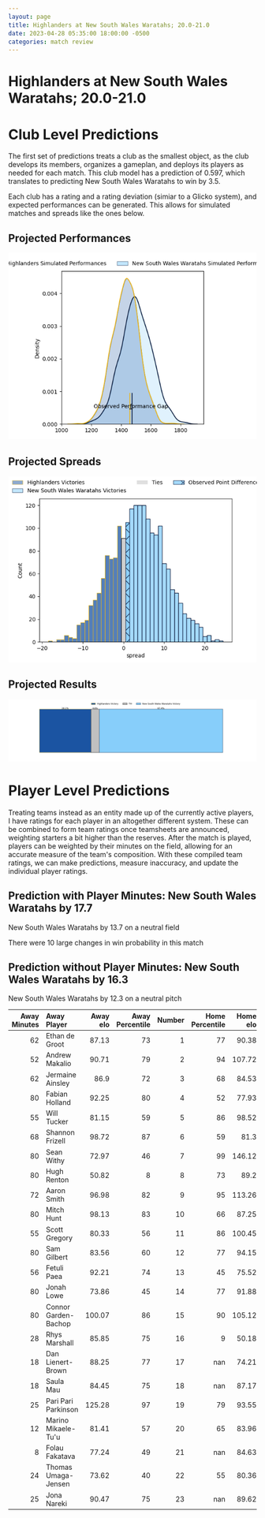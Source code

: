 ```yaml
---  
layout: page  
title: Highlanders at New South Wales Waratahs; 20.0-21.0  
date: 2023-04-28 05:35:00 18:00:00 -0500  
categories: match review  
---
```

# Highlanders at New South Wales Waratahs; 20.0-21.0

# Club Level Predictions


The first set of predictions treats a club as the smallest object, as the club develops its members, organizes a gameplan, and deploys its players as needed for each match. This club model has a prediction of 0.597, which translates to predicting New South Wales Waratahs to win by 3.5.

Each club has a rating and a rating deviation (simiar to a Glicko system), and expected performances can be generated. This allows for simulated matches and spreads like the ones below.
## Projected Performances


![Projected Performances](plots/performances_2023-04-28-NewSouthWalesWaratahs-Highlanders.png)
## Projected Spreads


![Projected Spreads](plots/spreads_2023-04-28-NewSouthWalesWaratahs-Highlanders.png)
## Projected Results


![Projected Results](plots/resultbar_2023-04-28-NewSouthWalesWaratahs-Highlanders.png)
# Player Level Predictions


Treating teams instead as an entity made up of the currently active players, I have ratings for each player in an altogether different system. These can be combined to form team ratings once teamsheets are announced, weighting starters a bit higher than the reserves. After the match is played, players can be weighted by their minutes on the field, allowing for an accurate measure of the team's composition. With these compiled team ratings, we can make predictions, measure inaccuracy, and update the individual player ratings.
## Prediction with Player Minutes: New South Wales Waratahs by 17.7


New South Wales Waratahs by 13.7 on a neutral field

There were 10 large changes in win probability in this match
## Prediction without Player Minutes: New South Wales Waratahs by 16.3


New South Wales Waratahs by 12.3 on a neutral pitch



|   Away Minutes | Away Player          |   Away elo |   Away Percentile |   Number |   Home Percentile |   Home elo | Home Player          |   Home Minutes |
|---------------:|:---------------------|-----------:|------------------:|---------:|------------------:|-----------:|:---------------------|---------------:|
|             62 | Ethan de Groot       |      87.13 |                73 |        1 |                77 |      90.38 | Tetera Faulkner      |             52 |
|             52 | Andrew Makalio       |      90.71 |                79 |        2 |                94 |     107.72 | Dave Porecki         |             67 |
|             62 | Jermaine Ainsley     |      86.9  |                72 |        3 |                68 |      84.53 | Harry Johnson-Holmes |             61 |
|             80 | Fabian Holland       |      92.25 |                80 |        4 |                52 |      77.93 | Jed Holloway         |             80 |
|             55 | Will Tucker          |      81.15 |                59 |        5 |                86 |      98.52 | Hugh Sinclair        |             61 |
|             68 | Shannon Frizell      |      98.72 |                87 |        6 |                59 |      81.3  | Taleni Seu           |             80 |
|             80 | Sean Withy           |      72.97 |                46 |        7 |                99 |     146.12 | Michael Hooper       |             80 |
|             80 | Hugh Renton          |      50.82 |                 8 |        8 |                73 |      89.2  | Langi Gleeson        |             41 |
|             72 | Aaron Smith          |      96.98 |                82 |        9 |                95 |     113.26 | Jake Gordon          |             80 |
|             80 | Mitch Hunt           |      98.13 |                83 |       10 |                66 |      87.25 | Ben Donaldson        |             80 |
|             55 | Scott Gregory        |      80.33 |                56 |       11 |                86 |     100.45 | Dylan Pietsch        |             80 |
|             80 | Sam Gilbert          |      83.56 |                60 |       12 |                77 |      94.15 | Lalakai Foketi       |             80 |
|             56 | Fetuli Paea          |      92.21 |                74 |       13 |                45 |      75.52 | Izaia Perese         |             80 |
|             80 | Jonah Lowe           |      73.86 |                45 |       14 |                77 |      91.88 | Mark Nawaqanitawase  |             80 |
|             80 | Connor Garden-Bachop |     100.07 |                86 |       15 |                90 |     105.12 | Max Jorgensen        |             80 |
|             28 | Rhys Marshall        |      85.85 |                75 |       16 |                 9 |      50.18 | Mahe Vailanu         |             13 |
|             18 | Dan Lienert-Brown    |      88.25 |                77 |       17 |               nan |      74.21 | Nephi Leatigaga      |             28 |
|             18 | Saula Mau            |      84.45 |                75 |       18 |               nan |      87.17 | Daniel Botha         |             19 |
|             25 | Pari Pari Parkinson  |     125.28 |                97 |       19 |                79 |      93.55 | Will Harris          |             39 |
|             12 | Marino Mikaele-Tu'u  |      81.41 |                57 |       20 |                65 |      83.96 | Charlie Gamble       |             19 |
|              8 | Folau Fakatava       |      77.24 |                49 |       21 |               nan |      84.63 | Harrison Goddard     |              0 |
|             24 | Thomas Umaga-Jensen  |      73.62 |                40 |       22 |                55 |      80.36 | Joey Walton          |              0 |
|             25 | Jona Nareki          |      90.47 |                75 |       23 |               nan |      89.62 | Mosese Tuipulotu     |              0 |

